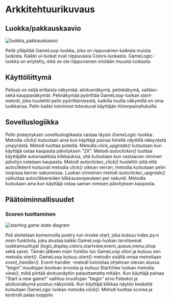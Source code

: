 # Arkkitehtuurikuvaus

## Luokka/pakkauskaavio
![luokka_pakkauskaavio](https://user-images.githubusercontent.com/81024277/116245463-a79a9180-a771-11eb-859d-23e7feae6cf1.jpg)

Peliä ylläpitää GameLoop-luokka, joka on rippuvainen kaikista muista luokista. Kaikki ui-luokat ovat riippuvasia Colors-luokasta. GameLogic-luokka on eriytetty, eikä se ole riippuvainen mistään muusta luokasta.

## Käyttöliittymä
Pelissä on neljä erillaista näkymää: aloitusnäkymä, pelinkäkymä, valikko- sekä kauppanäkymät. Pelinäkymää pyörittää GameLoop-luokan _start_-metodi, joka huolehtii pelin pyörittämisestä, kaikilla muilla näkymillä on oma luokkansa. Pelin kaikki toiminnot toteutuvat käyttäjän hiirenpainalluksilla.

## Sovelluslogiikka
Pelin pisteytyksen sovelluslogiikasta vastaa täysin _GameLogic_-luokka. Metodia _click()_ kutsutaan aina kun käyttäjä painaa hiirellä näytöllä näkyvästä ympyrästä. Metodi tuottaa pisteitä. Metodia _click_upgrade()_ kutsutaan kun käyttäjä ostaa kaupasta päivityksen "2X". Metodi _autoclicker()_ tuottaa käyttäjälle automaattisia klikkauksia, sitä kutsutaan kun vastaavan niminen päivitys ostetaan kaupasta. Metodi _autoclicker_click()_ huolehtii siitä että autoclikkerit kutsuvat metodia _click()_ oikean verran; metodia kutsutaan pelin loopissa kerran sekunnissa. Luokan viimeinen metodi _autoclicker_upgrade()_ vaikuttaa autoclikkereiden klikkausnopeuteen per sekunti. Metodia kutsutaan aina kun käyttäjä ostaa saman nimisen päivityksen kaupasta.


## Päätoiminnallisuudet 

### Scoren tuottaminen
![starting game state diagram](https://user-images.githubusercontent.com/81024277/116233987-afa00480-a764-11eb-8cd9-bfb6e08320ff.jpg)

Peli aloitetaan komennolla poetry run invoke start, joka kutsuu index.py:n _main_ funktiota, joka alustaa kaikki GameLoop-luokan tarvitsemat luokkamuuttujat (logic,display.colors,startview,event_queue,menu,shop sekä save). Tämän jälkeen main funktio luo GameLoop olion ja kutsuu sen metodia _start()_. GameLoop kutsuu _start()_-metodin sisällä omaa metodiaan _event_handler()_. Event-handler -metodi tunnistaa ohjelman olevan alussa "begin" muuttujan boolean arvosta ja kutsuu StartView luokan metodia _view()_, mikä piirtää aloitusnäytön palauttamatta mitään. Kun käyttäjä painaa "Start a new game!" vaihtuu muuttujan "begin" arvo Falseksi ja aloitusnäkymä poistuu näkyvistä. Kun käyttäjä klikkaa näytön keskeltä kutsutaan GameLogic luokan metodia _click()_. Metodi tuottaa scorea ja kontrolli palaa looppiin.
